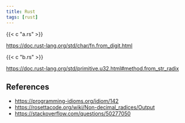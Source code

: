 ```yaml
---
title: Rust
tags: [rust]
---
```


{{< c "a.rs" >}}

<https://doc.rust-lang.org/std/char/fn.from_digit.html>

{{< c "b.rs" >}}

<https://doc.rust-lang.org/std/primitive.u32.html#method.from_str_radix>

## References

- <https://programming-idioms.org/idiom/142>
- <https://rosettacode.org/wiki/Non-decimal_radices/Output>
- <https://stackoverflow.com/questions/50277050>
